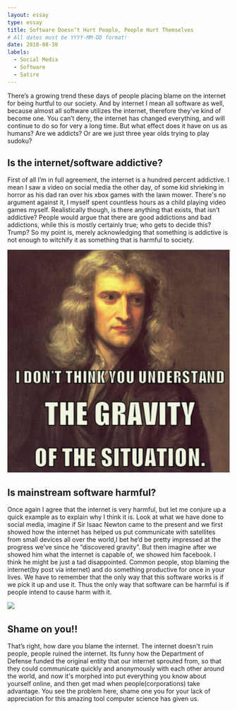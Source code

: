 ```yaml
---
layout: essay
type: essay
title: Software Doesn’t Hurt People, People Hurt Themselves 
# All dates must be YYYY-MM-DD format!
date: 2018-08-30
labels:
  - Social Media
  - Software
  - Satire
---
```




There’s a growing trend these days of people placing blame on the internet for being hurtful to our society. And by internet I mean all software as well, because almost all software utilizes the internet, therefore they’ve kind of become one. You can’t deny, the internet has changed everything, and will continue to do so for very a long time. But what effect does it have on us as humans? Are we addicts? Or are we just three year olds trying to play sudoku?

## Is the internet/software addictive?
First of all I’m in full agreement, the internet is a hundred percent addictive. I mean I saw a video on social media the other day, of some kid shrieking in horror as his dad ran over his xbox games with the lawn mower.  There's no argument against it, I myself spent countless hours as a child playing video games myself. Realistically though, is there anything that exists, that isn’t addictive? People would argue that there are good addictions and bad addictions, while this is mostly certainly true; who gets to decide this? Trump?  So my point is, merely acknowledging that something is addictive is not enough to witchify it as something that is harmful to society.

<img class="ui medium left floated rounded image" src="../images/isac2.png">

## Is mainstream software harmful? 
Once again I agree that the internet is very harmful, but let me conjure up a quick example as to explain why I think it is.  Look at what we have done to social media, imagine if Sir Isaac Newton came to the present and we first showed how the internet has helped us put communicate with satellites from small devices all over the world,I bet he’d be pretty impressed at the progress we’ve since he “discovered gravity”. But then imagine after we showed him what the internet is capable of, we showed him facebook.  I think he might be just a tad disappointed. Common people, stop blaming the internet(by post via internet) and do something productive for once in your lives.  We have to remember that the only way that this software works is if we pick it up and use it.  Thus the only way that software can be harmful is if people intend to cause harm with it. 

<img class="ui image" src="{{ site.baseurl }}/images/vader.jpeg">

## Shame on you!!
That’s right, how dare you blame the internet. The internet doesn't ruin people, people ruined the internet.  Its funny how the Department of Defense funded the original entity that our internet sprouted from, so that they could  communicate quickly and anonymously with each other around the world, and now it's morphed into put everything you know about yourself online, and then get mad when people(corporations) take advantage. You see the problem here, shame one you for your lack of appreciation for this amazing tool computer science has given us.


